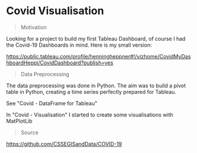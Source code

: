 

# Covid Visualisation

> Motivation

Looking for a project to build my first Tableau Dashboard, of course I had the Covid-19 Dashboards in mind. Here is my small version:

https://public.tableau.com/profile/henningheppner#!/vizhome/CovidMyDashboardHeppi/CovidDashboard?publish=yes

> Data Preprocessing

The data preprocessing was done in Python. The aim was to build a pivot table in Python, creating a time series perfectly prepared for Tableau.

See "Covid - DataFrame for Tableau"

In "Covid - Visualisation" I started to create some visualisations with MatPlotLib

> Source

https://github.com/CSSEGISandData/COVID-19 
